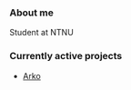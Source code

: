 ### About me
Student at NTNU

### Currently active projects
* [Arko](https://github.com/Areskiko/Arko)
